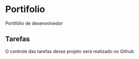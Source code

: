 # Portifolio
Portifólio de desenvolvedor

## Tarefas
O controle das tarefas desse projeto será realizado no Github
